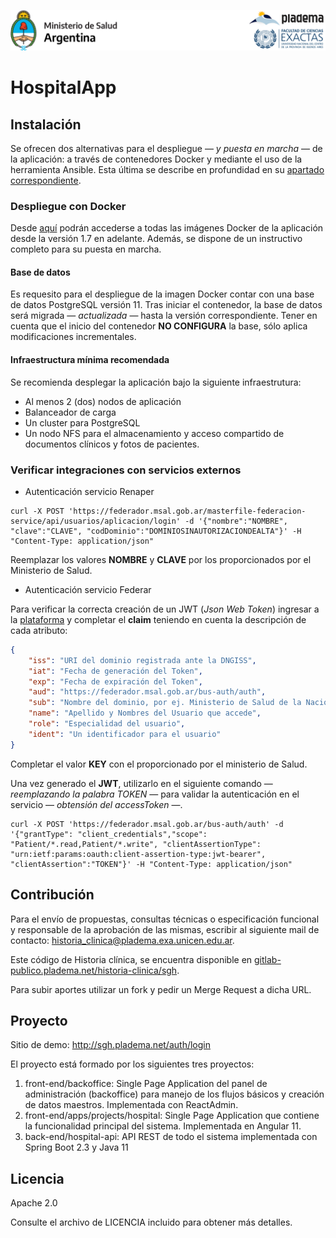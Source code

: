 ![Historia Clinica](documentacion/images/HC-logo.png)

# HospitalApp

## Instalación
Se ofrecen dos alternativas para el despliegue — *y puesta en marcha* — de la aplicación: a través de contenedores Docker y mediante el uso de la herramienta Ansible. Esta última se describe en profundidad en su [apartado correspondiente](/sgh-ansible/README.md).

### Despliegue con Docker
Desde [aquí](https://hub.docker.com/r/historiaclinica/hsi) podrán accederse a todas las imágenes Docker de la aplicación desde la versión 1.7 en adelante. Además, se dispone de un instructivo completo para su puesta en marcha. 

#### Base de datos
Es requesito para el despliegue de la imagen Docker contar con una base de datos PostgreSQL versión 11. Tras iniciar el contenedor, la base de datos será migrada — *actualizada* — hasta la versión correspondiente. Tener en cuenta que el inicio del contenedor **NO CONFIGURA** la base, sólo aplica modificaciones incrementales.

#### Infraestructura mínima recomendada
Se recomienda desplegar la aplicación bajo la siguiente infraestrutura:
* Al menos 2 (dos) nodos de aplicación
* Balanceador de carga
* Un cluster para PostgreSQL
* Un nodo NFS para el almacenamiento y acceso compartido de documentos clínicos y fotos de pacientes. 

### Verificar integraciones con servicios externos

* Autenticación servicio Renaper

```shell
curl -X POST 'https://federador.msal.gob.ar/masterfile-federacion-service/api/usuarios/aplicacion/login' -d '{"nombre":"NOMBRE", "clave":"CLAVE", "codDominio":"DOMINIOSINAUTORIZACIONDEALTA"}' -H "Content-Type: application/json"
```

Reemplazar los valores **NOMBRE** y **CLAVE** por los proporcionados por el Ministerio de Salud.


* Autenticación servicio Federar 

Para verificar la correcta creación de un JWT (*Json Web Token*) ingresar a la [plataforma](http://jwtbuilder.jamiekurtz.com/) y completar el **claim** teniendo en cuenta la descripción de cada atributo:

```json
{
	"iss": "URI del dominio registrada ante la DNGISS",
	"iat": "Fecha de generación del Token", 
	"exp": "Fecha de expiración del Token",
	"aud": "https://federador.msal.gob.ar/bus-auth/auth",
	"sub": "Nombre del dominio, por ej. Ministerio de Salud de la Nación",
	"name": "Apellido y Nombres del Usuario que accede",
	"role": "Especialidad del usuario",
	"ident": "Un identificador para el usuario"
}
```

Completar el valor **KEY** con el proporcionado por el ministerio de Salud.

Una vez generado el **JWT**, utilizarlo en el siguiente comando — *reemplazando la palabra TOKEN* — para validar la autenticación en el servicio — *obtensión del accessToken* —.

```shell
curl -X POST 'https://federador.msal.gob.ar/bus-auth/auth' -d '{"grantType": "client_credentials","scope": "Patient/*.read,Patient/*.write", "clientAssertionType": "urn:ietf:params:oauth:client-assertion-type:jwt-bearer", "clientAssertion":"TOKEN"}' -H "Content-Type: application/json"
```


## Contribución

Para el envío de propuestas, consultas técnicas o especificación funcional y responsable de la aprobación de las mismas, escribir al siguiente mail de contacto: historia_clinica@pladema.exa.unicen.edu.ar. 
    
Este código de Historia clínica, se encuentra  disponible en [gitlab-publico.pladema.net/historia-clinica/sgh](http://gitlab-publico.pladema.net/historia-clinica/sgh). 
    
Para subir aportes utilizar un fork y pedir un Merge Request a dicha URL.

## Proyecto

Sitio de demo: http://sgh.pladema.net/auth/login

El proyecto está formado por los siguientes tres proyectos:

1. front-end/backoffice: Single Page Application del panel de administración (backoffice) para manejo de los flujos básicos y creación de datos maestros. Implementada con ReactAdmin.
2. front-end/apps/projects/hospital: Single Page Application que contiene la funcionalidad principal del sistema. Implementada en Angular 11.
3. back-end/hospital-api: API REST de todo el sistema implementada con Spring Boot 2.3 y Java 11

## Licencia

Apache 2.0

Consulte el archivo de LICENCIA incluido para obtener más detalles.


